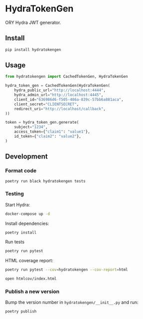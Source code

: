 # HydraTokenGen

ORY Hydra JWT generator.

## Install

```sh
pip install hydratokengen
```

## Usage

```py
from hydratokengen import CachedTokenGen, HydraTokenGen

hydra_token_gen = CachedTokenGen(HydraTokenGen(
    hydra_public_url="http://localhost:4444",
    hydra_admin_url="http://localhost:4445",
    client_id="636986d6-f505-486a-839c-57bb6a881aca",
    client_secret="CLIENTSECRET",
    redirect_uri="http://localhost/callback",
))

token = hydra_token_gen.generate(
    subject="1234",
    access_token={"claim1": "value1"},
    id_token={"claim2": "value2"},
)
```

## Development

### Format code

```sh
poetry run black hydratokengen tests
```

### Testing

Start Hydra:

```sh
docker-compose up -d
```

Install dependencies:

```sh
poetry install
```

Run tests

```sh
poetry run pytest
```

HTML coverage report:

```sh
poetry run pytest --cov=hydratokengen --cov-report=html

open htmlcov/index.html
```

### Publish a new version

Bump the version number in `hydratokengen/__init__.py` and run:

```sh
poetry publish
```
